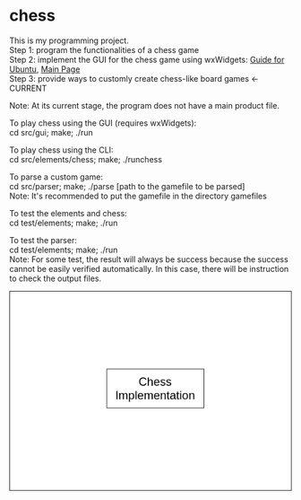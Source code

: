 # chess



This is my programming project.  
Step 1: program the functionalities of a chess game  
Step 2: implement the GUI for the chess game using wxWidgets: [Guide for Ubuntu](https://www.binarytides.com/install-wxwidgets-ubuntu/), [Main Page](https://www.wxwidgets.org/)  
Step 3: provide ways to customly create chess-like board games <- CURRENT  

Note: At its current stage, the program does not have a main product file. 

To play chess using the GUI (requires wxWidgets):  
cd src/gui; make; ./run

To play chess using the CLI:  
cd src/elements/chess; make; ./runchess

To parse a custom game:  
cd src/parser; make; ./parse \[path to the gamefile to be parsed\]  
Note: It's recommended to put the gamefile in the directory gamefiles

To test the elements and chess:  
cd test/elements; make; ./run

To test the parser:  
cd test/elements; make; ./run  
Note: For some test, the result will always be success because the success cannot be easily verified automatically. In this case, there will be instruction to check the output files.

![Progress gif](https://github.com/jz20/chess/blob/main/progress.gif)
